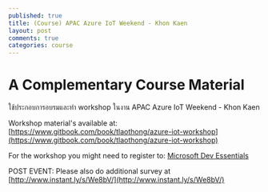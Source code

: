 ```yaml
---
published: true
title: (Course) APAC Azure IoT Weekend - Khon Kaen
layout: post
comments: true
categories: course
---
```


# A Complementary Course Material
ใช้ประกอบการอบรมและทำ workshop ในงาน APAC Azure IoT Weekend - Khon Kaen

Workshop material's available at: [https://www.gitbook.com/book/tlaothong/azure-iot-workshop](https://www.gitbook.com/book/tlaothong/azure-iot-workshop)

For the workshop you might need to register to: [Microsoft Dev Essentials](http://aka.ms/vsdevhelp)

POST EVENT:
Please also do additional survey at [http://www.instant.ly/s/We8bV/](http://www.instant.ly/s/We8bV/)